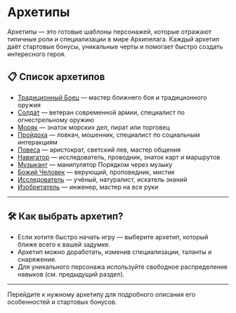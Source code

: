 # Архетипы

Архетипы — это готовые шаблоны персонажей, которые отражают типичные роли и специализации в мире Архипелага. Каждый архетип даёт стартовые бонусы, уникальные черты и помогает быстро создать интересного героя.

## 📋 Список архетипов

- [Традиционный Боец](08-tradicionnyj-boez.md) — мастер ближнего боя и традиционного оружия
- [Солдат](09-soldat.md) — ветеран современной армии, специалист по огнестрельному оружию
- [Моряк](10-moryak.md) — знаток морских дел, пират или торговец
- [Пройдоха](11-projdocha.md) — ловкач, мошенник, специалист по социальным интеракциям
- [Повеса](12-povesa.md) — аристократ, светский лев, мастер общения
- [Навигатор](13-navigator.md) — исследователь, проводник, знаток карт и маршрутов
- [Музыкант](14-muzykant.md) — манипулятор Порядком через музыку
- [Божий Человек](15-bozhij-chelovek.md) — верующий, проповедник, мистик
- [Исследователь](16-issledovatel.md) — учёный, натуралист, искатель знаний
- [Изобретатель](17-izobretatel.md) — инженер, мастер на все руки

---

## 🛠️ Как выбрать архетип?

- Если хотите быстро начать игру — выберите архетип, который ближе всего к вашей задумке.
- Архетип можно доработать, изменив специализации, таланты и снаряжение.
- Для уникального персонажа используйте свободное распределение навыков (см. предыдущий раздел).

---

Перейдите к нужному архетипу для подробного описания его особенностей и стартовых бонусов.
